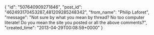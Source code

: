  {
   "id": "507640909271846",
   "post_id": "462493170453287_481209285248342",
   "from_name": "Philip Laforet",
   "message": "Not sure by what you mean by thread? No too computer literate! Do you mean the site you posted or all the above comments?",
   "created_time": "2013-04-29T00:08:59+0000"
 }
